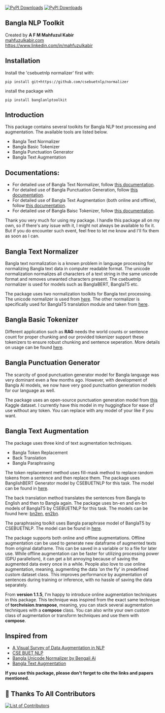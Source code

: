 <a href="https://pepy.tech/projects/banglanlptoolkit"><img src="https://static.pepy.tech/badge/banglanlptoolkit" alt="PyPI Downloads"></a>
<a href="https://pepy.tech/projects/banglanlptoolkit"><img src="https://static.pepy.tech/badge/banglanlptoolkit/month" alt="PyPI Downloads"></a>
## Bangla NLP Toolkit
Created by <b>A F M Mahfuzul Kabir</b> \
<a href='https://mahfuzulkabir.com'>mahfuzulkabir.com</a> \
https://www.linkedin.com/in/mahfuzulkabir 

## Installation
Install the 'csebuetnlp normalizer' first with:
````
pip install git+https://github.com/csebuetnlp/normalizer
````

install the package with

````
pip install banglanlptoolkit
````
## Introduction
This package contains several toolkits for Bangla NLP text processing and augmentation. The available tools are listed below.

- Bangla Text Normalizer
- Bangla Basic Tokenizer
- Bangla Punctuation Generator
- Bangla Text Augmentation

## Documentations:
- For detailed use of Bangla Text Normalizer, follow [this documentation](https://github.com/Kabir5296/banglanlptoolkit/blob/main/docs/Normalization.md).
- For detailed use of Bangla Punctuation Generation, follow [this documentation](https://github.com/Kabir5296/banglanlptoolkit/blob/main/docs/Punctuations.md).
- For detailed use of Bangla Text Augmentation (both online and offline), follow [this documentation](https://github.com/Kabir5296/banglanlptoolkit/blob/main/docs/Augmentations.md).
- For detailed use of Bangla Baisc Tokenizer, follow [this documentation](https://github.com/Kabir5296/banglanlptoolkit/blob/main/docs/Tokenizer.md).

Thank you very much for using my package. I handle this package all on my own, so if there's any issue with it, I might not always be available to fix it. But if you do encounter such event, feel free to let me know and I'll fix them as soon as I can.

## Bangla Text Normalizer
Bangla text normalization is a known problem in language processing for normalizing Bangla text data in computer readable format. The unicode normalization normalizes all characters of a text string in the same unicode format and removes unwanted characters present. The csebuetnlp normalizer is used for models such as BanglaBERT, BanglaT5 etc.

The package uses two normalization toolkits for Bangla text processing. The unicode normalizer is used from <a href='https://github.com/mnansary/bnUnicodeNormalizer'> here</a>. The other normalizer is specifically used for BanglaT5 translation module and taken from <a href='https://github.com/csebuetnlp/normalizer'> here</a>.

## Bangla Basic Tokenizer
Different application such as **RAG** needs the world counts or sentence count for proper chunking and our provided tokenizer support these tokenizers to ensure robust chunking and sentence seperation. More details on usage can be found [here](./docs/Tokenizer.md).

## Bangla Punctuation Generator
The scarcity of good punctuation generator model for Bangla language was very dominant even a few months ago. However, with development of Bangla AI models, we now have very good punctuation generation models for our language as well. 

The package uses an open-source punctuation generation model from <a href='https://www.kaggle.com/datasets/tugstugi/bengali-ai-asr-submission/data'> this</a> Kaggle dataset. I currently have this model in my huggingface for ease of use without any token. You can replace with any model of your like if you want.

## Bangla Text Augmentation
The package uses three kind of text augmentation techniques. 
- Bangla Token Replacement
- Back Translation
- Bangla Paraphrasing

The token replacement method uses fill-mask method to replace random tokens from a sentence and then replace them. The package uses BanglishBERT Generator model by CSEBUETNLP for this task. The model can be found in <a href='https://huggingface.co/csebuetnlp/banglishbert_generator'> here</a>.

The back translation method translates the sentences from Bangla to English and then to Bangla again. The package uses bn-en and en-bn models of BanglaT5 by CSEBUETNLP for this task. The models can be found here: <a href='https://huggingface.co/csebuetnlp/banglat5_nmt_bn_en'>bn2en</a>, <a href='https://huggingface.co/csebuetnlp/banglat5_nmt_en_bn'>en2bn</a>.

The paraphrasing toolkit uses Bangla paraphrase model of BanglaT5 by CSEBUETNLP. The model can be found in <a href='https://huggingface.co/csebuetnlp/banglat5_banglaparaphrase'>here</a>.

The package supports both online and offline augmentations. Offline augmentation can be used to generate new dataframe of augmented texts from original dataframe. This can be saved in a variable or to a file for later use. While offline augmentation can be faster for utilizing processing power (GPU parallelism), it can get a bit annoying because of saving the augmented data every once in a while. People also love to use online augmentation, meaning, augmenting the data 'on the fly' in predefined custom dataset class. This improves performance by augmentation of sentences during training or inference, with no hassle of saving the data separately.

From <b>version 1.1.5</b>, I'm happy to introduce online augmentation techniques in this package. This technique was inspired from the exact same technique of <b>torchvision.transpose</b>, meaning, you can stack several augmentation techniques with a <b>compose</b> class. You can also write your own custom class of augmentation or transform techniques and use them with <b>compose</b>.

## Inspired from
- <a href='https://amitness.com/2020/05/data-augmentation-for-nlp/'>A Visual Survey of Data Augmentation in NLP</a>
- <a href='https://huggingface.co/csebuetnlp'>CSE BUET NLP</a>
- <a href='https://github.com/mnansary/bnUnicodeNormalizer'>Bangla Unicode Normalizer by Bengali Ai</a>
- <a href='https://github.com/sagorbrur/bnaug'>Bangla Text Augmentation </a>

<b>If you use this package, please don't forget to cite the links and papers mentioned.</b> 

## 💪 Thanks To All Contributors

<a href="https://github.com/Kabir5296/banglanlptoolkit/graphs/contributors">
  <img src="https://contributors-img.web.app/image?repo=Kabir5296/banglanlptoolkit" alt="List of Contributors"/>
</a>
